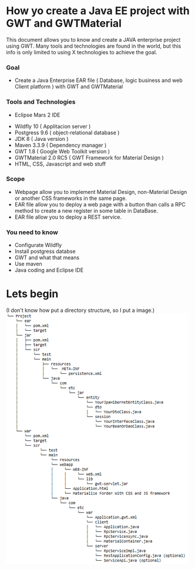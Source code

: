 # How yo create a Java EE project with GWT and GWTMaterial

This document allows you to know and create a JAVA enterprise project using GWT. Many tools and technologies are found in the world, but this info is only limited to using X technologies to achieve the goal.

### Goal

* Create a Java Enterprise EAR file ( Database, logic business and web Client platform ) with GWT and GWTMaterial

### Tools and Technologies

+ Eclipse Mars 2 IDE
* Wildfly 10 ( Applitacion server )
* Postgress 9.6 (  object-relational database )
* JDK 8 ( Java version )
* Maven 3.3.9 ( Dependency manager )
* GWT 1.8 ( Google Web Toolkit version )
* GWTMaterial 2.0 RC5 ( GWT Framework for Material Design )
* HTML, CSS, Javascript and web stuff

### Scope
* Webpage allow you to implement Material Design, non-Material Design or another CSS frameworks in the same page.
* EAR file allow you to deploy a web page with a button than calls a RPC method to create a new register in some table in DataBase.
* EAR file allow you to deploy a REST service.

### You need to know
* Configurate Wildfly
* Install postgress databse
* GWT and what that means
* Use maven
* Java coding and Eclipse IDE

# Lets begin

(I don't  know how put a directory structure, so I put a image.)
![alt text](/resources/ProjectStructure.png)
